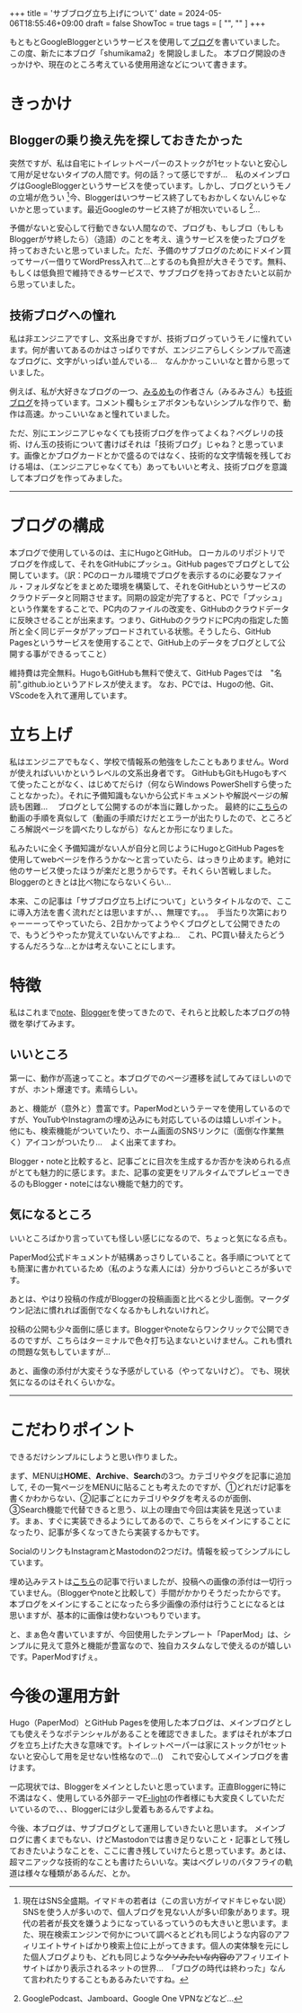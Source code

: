 +++
title = 'サブブログ立ち上げについて'
date = 2024-05-06T18:55:46+09:00
draft = false
ShowToc = true
tags = [ "", "" ]
+++

もともとGoogleBloggerというサービスを使用して[ブログ](https://na0nnnnn.blogspot.com/)を書いていました。
この度、新たに本ブログ「shumikama2」を開設しました。
本ブログ開設のきっかけや、現在のところ考えている使用用途などについて書きます。

# きっかけ
## Bloggerの乗り換え先を探しておきたかった
突然ですが、私は自宅にトイレットペーパーのストックが1セットないと安心して用が足せないタイプの人間です。何の話？って感じですが…　私のメインブログはGoogleBloggerというサービスを使っています。しかし、ブログというモノの立場が危うい [^1]今、Bloggerはいつサービス終了してもおかしくないんじゃないかと思っています。最近Googleのサービス終了が相次いでいるし [^2]…

予備がないと安心して行動できない人間なので、ブログも、もしブロ（もしもBloggerがサ終したら）（造語）のことを考え、違うサービスを使ったブログを持っておきたいと思っていました。ただ、予備のサブブログのためにドメイン買ってサーバー借りてWordPress入れて…とするのも負担が大きそうです。無料、もしくは低負担で維持できるサービスで、サブブログを持っておきたいと以前から思っていました。
## 技術ブログへの憧れ
私は非エンジニアですし、文系出身ですが、技術ブログっていうモノに憧れています。何が書いてあるのかはさっぱりですが、エンジニアらしくシンプルで高速なブログに、文字がいっぱい並んでいる…　なんかかっこいいなと昔から思っていました。

例えば、私が大好きなブログの一つ、[みるめも](https://mirumi.me)の作者さん（みるみさん）も[技術ブログ](https://mirumi.tech)を持っています。コメント欄もシェアボタンもないシンプルな作りで、動作は高速。かっこいいなぁと憧れていました。

ただ、別にエンジニアじゃなくても技術ブログを作ってよくね？ベグレリの技術、けん玉の技術について書けばそれは「技術ブログ」じゃね？と思っています。画像とかブログカードとかで盛るのではなく、技術的な文字情報を残しておける場は、（エンジニアじゃなくても）あってもいいと考え、技術ブログを意識して本ブログを作ってみました。
***
# ブログの構成
本ブログで使用しているのは、主にHugoとGitHub。
ローカルのリポジトリでブログを作成して、それをGitHubにプッシュ。GitHub pagesでブログとして公開しています。（訳：PCのローカル環境でブログを表示するのに必要なファイル・フォルダなどをまとめた環境を構築して、それをGitHubというサービスのクラウドデータと同期させます。同期の設定が完了すると、PCで「プッシュ」という作業をすることで、PC内のファイルの改変を、GitHubのクラウドデータに反映させることが出来ます。つまり、GitHubのクラウドにPC内の指定した箇所と全く同じデータがアップロードされている状態。そうしたら、GitHub Pagesというサービスを使用することで、GitHub上のデータをブログとして公開する事ができるってこと）

維持費は完全無料。HugoもGitHubも無料で使えて、GitHub Pagesでは　"名前".github.ioというアドレスが使えます。
なお、PCでは、Hugoの他、Git、VScodeを入れて運用しています。

# 立ち上げ
私はエンジニアでもなく、学校で情報系の勉強をしたこともありません。Wordが使えればいいかというレベルの文系出身者です。
GitHubもGitもHugoもすべて使ったことがなく、はじめてだらけ（何ならWindows PowerShellすら使ったことなかった）。それに予備知識もないから公式ドキュメントや解説ページの解読も困難…
　ブログとして公開するのが本当に難しかった。
最終的に[こちら](https://www.youtube.com/watch?v=psyz4UPnGAA)の動画の手順を真似して（動画の手順だけだとエラーが出たりしたので、ところどころ解説ページを調べたりしながら）なんとか形になりました。

私みたいに全く予備知識がない人が自分と同じようにHugoとGitHub Pagesを使用してwebページを作ろうかな～と言っていたら、はっきり止めます。絶対に他のサービス使ったほうが楽だと思うからです。それくらい苦戦しました。Bloggerのときとは比べ物にならないくらい…

本来、この記事は「サブブログ立ち上げについて」というタイトルなので、ここに導入方法を書く流れだとは思いますが、、、無理です。。。　手当たり次第におりゃーーーってやっていたら、2日かかってようやくブログとして公開できたので、もうどうやったか覚えていないんですよね…　これ、PC買い替えたらどうするんだろうな…とかは考えないことにします。

# 特徴
私はこれまで[note](https://note.com/nao_beg)、[Blogger](https://na0nnnnn.blogspot.com/)を使ってきたので、それらと比較した本ブログの特徴を挙げてみます。
## いいところ
第一に、動作が高速ってこと。本ブログでのページ遷移を試してみてほしいのですが、ホント爆速です。素晴らしい。

あと、機能が（意外と）豊富です。PaperModというテーマを使用しているのですが、YouTubやInstagramの埋め込みにも対応しているのは嬉しいポイント。他にも、検索機能がついていたり、ホーム画面のSNSリンクに（面倒な作業無く）アイコンがついたり…　よく出来てますわ。

Blogger・noteと比較すると、記事ごとに目次を生成するか否かを決められる点がとても魅力的に感じます。また、記事の変更をリアルタイムでプレビューできるのもBlogger・noteにはない機能で魅力的です。

## 気になるところ
いいところばかり言っていても怪しい感じになるので、ちょっと気になる点も。

PaperMod公式ドキュメントが結構あっさりしていること。各手順についてとても簡潔に書かれているため（私のような素人には）分かりづらいところが多いです。

あとは、やはり投稿の作成がBloggerの投稿画面と比べると少し面倒。マークダウン記法に慣れれば面倒でなくなるかもしれないけれど。

投稿の公開も少々面倒に感じます。Bloggerやnoteならワンクリックで公開できるのですが、こちらはターミナルで色々打ち込まないといけません。これも慣れの問題な気もしていますが…

あと、画像の添付が大変そうな予感がしている（やってないけど）。
でも、現状気になるのはそれくらいかな。
***
# こだわりポイント
できるだけシンプルにしようと思い作りました。

まず、MENUは**HOME**、**Archive**、**Search**の3つ。カテゴリやタグを記事に追加して,
その一覧ページをMENUに貼ることも考えたのですが、①どれだけ記事を書くかわからない、②記事ごとにカテゴリやタグを考えるのが面倒、③Search機能で代替できると思う、以上の理由で今回は実装を見送っています。まぁ、すぐに実装できるようにしてあるので、こちらをメインにすることになったり、記事が多くなってきたら実装するかもです。

SocialのリンクもInstagramとMastodonの2つだけ。情報を絞ってシンプルにしています。

埋め込みテストは[こちら](https://shumikama.github.io/posts/%E5%9F%8B%E3%82%81%E8%BE%BC%E3%81%BF%E7%AD%89%E7%A2%BA%E8%AA%8D/)の記事で行いましたが、投稿への画像の添付は一切行っていません。（Bloggerやnoteと比較して）手間がかかりそうだったからです。本ブログをメインにすることになったら多少画像の添付は行うことになるとは思いますが、基本的に画像は使わないつもりでいます。

と、まぁ色々書いていますが、今回使用したテンプレート「PaperMod」は、シンプルに見えて意外と機能が豊富なので、独自カスタムなしで使えるのが嬉しいです。PaperModすげぇ。
# 今後の運用方針
Hugo（PaperMod）とGitHub Pagesを使用した本ブログは、メインブログとしても使えそうなポテンシャルがあることを確認できました。まずはそれが本ブログを立ち上げた大きな意味です。トイレットペーパーは家にストックが1セットないと安心して用を足せない性格なので…()　これで安心してメインブログを書けます。

一応現状では、Bloggerをメインとしたいと思っています。正直Bloggerに特に不満はなく、使用している外部テーマ[F-light](https://f-light-theme.blogspot.com)の作者様にも大変良くしていただいているので、、、Bloggerには少し愛着もあるんですよね。

今後、本ブログは、サブブログとして運用していきたいと思います。
メインブログに書くまでもない、けどMastodonでは書き足りないこと・記事として残しておきたいようなことを、ここに書き残していけたらと思っています。あとは、超マニアックな技術的なことも書けたらいいな。実はベグレリのバタフライの軌道は様々な種類があるんだ、とか。

[^1]: 現在はSNS全盛期。イマドキの若者は（この言い方がイマドキじゃない説）SNSを使う人が多いので、個人ブログを見ない人が多い印象があります。現代の若者が長文を嫌うようになっているっていうのも大きいと思います。また、現在検索エンジンで何かについて調べるとどれも同じような内容のアフィリエイトサイトばかり検索上位に上がってきます。個人の実体験を元にした個人ブログよりも、どれも同じような~~クソみたいな内容の~~アフィリエイトサイトばかり表示されるネットの世界…　「ブログの時代は終わった」なんて言われたりすることもあるみたいですね。

[^2]: GooglePodcast、Jamboard、Google One VPNなどなど…